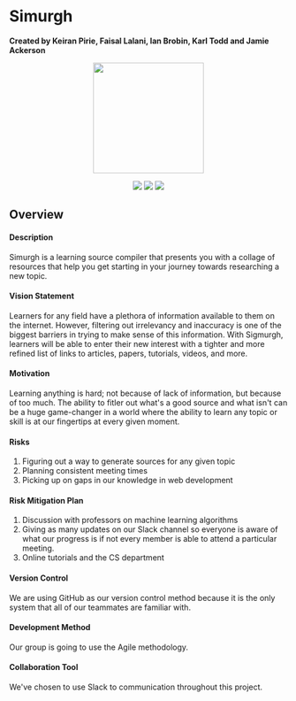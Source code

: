 # Simurgh
<b>Created by Keiran Pirie, Faisal Lalani, Ian Brobin, Karl Todd and Jamie Ackerson</b>

<p align="center">
<img src="https://i.imgur.com/cmoJ8gU.png" height=200 width=200>
</p>

<p align="center">
<img src="https://img.shields.io/badge/version-1.0-brightgreen.svg">
<img src="https://img.shields.io/badge/platform-Web-blue.svg">
<img src="https://img.shields.io/badge/stage-development-red.svg">
</p>

## Overview

#### Description
Simurgh is a learning source compiler that presents you with a collage of resources that help you get starting in your journey towards researching a new topic.

#### Vision Statement
Learners for any field have a plethora of information available to them on the internet. However, filtering out irrelevancy and inaccuracy is one of the biggest barriers in trying to make sense of this information. With Sigmurgh, learners will be able to enter their new interest with a tighter and more refined list of links to articles, papers, tutorials, videos, and more.

#### Motivation
Learning anything is hard; not because of lack of information, but because of too much. The ability to fitler out what's a good source and what isn't can be a huge game-changer in a world where the ability to learn any topic or skill is at our fingertips at every given moment.

#### Risks
1) Figuring out a way to generate sources for any given topic
2) Planning consistent meeting times
3) Picking up on gaps in our knowledge in web development

#### Risk Mitigation Plan
1) Discussion with professors on machine learning algorithms
2) Giving as many updates on our Slack channel so everyone is aware of what our progress is if not every member is able to attend a particular meeting.
3) Online tutorials and the CS department

#### Version Control
We are using GitHub as our version control method because it is the only system that all of our teammates are familiar with.

#### Development Method
Our group is going to use the Agile methodology.

#### Collaboration Tool
We've chosen to use Slack to communication throughout this project.
